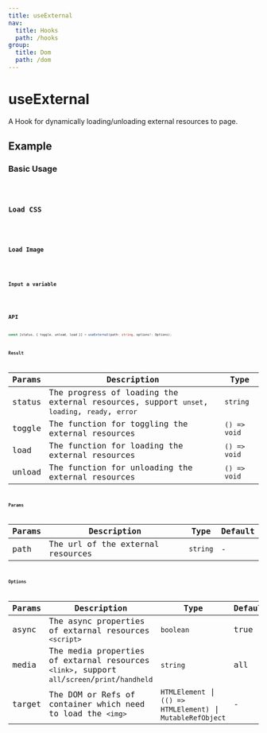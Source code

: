 ```yaml
---
title: useExternal
nav:
  title: Hooks
  path: /hooks
group:
  title: Dom
  path: /dom
---
```


# useExternal

A Hook for dynamically loading/unloading external resources to page.

## Example

### Basic Usage

<code src="./demo/demo1.tsx" />

### Load CSS

<code src="./demo/demo2.tsx" />

### Load Image

<code src="./demo/demo3.tsx" />

### Input a variable

<code src="./demo/demo4.tsx" />

## API

```typescript
const [status, { toggle, unload, load }] = useExternal(path: string, options?: Options);
```

### Result

| Params    | Description         | Type                                                 |
|---------|--------------|------------------------------------------------------|
| status  | The progress of loading the external resources, support `unset`, `loading`, `ready`, `error` | `string` |
| toggle  | The function for toggling the external resources | `() => void`  |
| load    | The function for loading the external resources | `() => void` |
| unload  | The function for unloading the external resources | `() => void` |

### Params

| Params     | Description                                  | Type     | Default |
|------------|----------------------------------------------|----------|---------|
| path       | The url of the external resources           | `string` | -       |

### Options

| Params     | Description                                  | Type     | Default |
|------------|----------------------------------------------|----------|---------|
| async | The async properties of extarnal resources `<script>` | `boolean` | true       |
| media | The media properties of extarnal resources `<link>`, support `all`/`screen`/`print`/`handheld` | `string` | all       |
| target | The DOM or Refs of container which need to load the `<img>` | `HTMLElement` \| `(() => HTMLElement)` \| `MutableRefObject` | -      |
